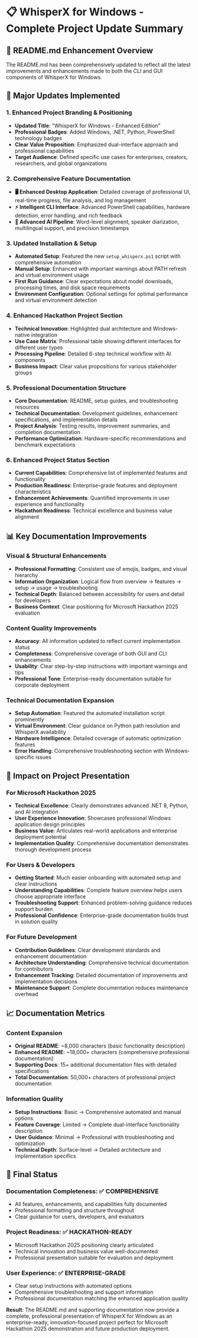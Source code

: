 # 📋 WhisperX for Windows - Complete Project Update Summary

## 🎯 **README.md Enhancement Overview**

The README.md has been comprehensively updated to reflect all the latest improvements and enhancements made to both the CLI and GUI components of WhisperX for Windows.

## 🔄 **Major Updates Implemented**

### **1. Enhanced Project Branding & Positioning**
- **Updated Title**: "WhisperX for Windows - Enhanced Edition"
- **Professional Badges**: Added Windows, .NET, Python, PowerShell technology badges
- **Clear Value Proposition**: Emphasized dual-interface approach and professional capabilities
- **Target Audience**: Defined specific use cases for enterprises, creators, researchers, and global organizations

### **2. Comprehensive Feature Documentation**
- **🖥️ Enhanced Desktop Application**: Detailed coverage of professional UI, real-time progress, file analysis, and log management
- **⚡ Intelligent CLI Interface**: Advanced PowerShell capabilities, hardware detection, error handling, and rich feedback
- **🔬 Advanced AI Pipeline**: Word-level alignment, speaker diarization, multilingual support, and precision timestamps

### **3. Updated Installation & Setup**
- **Automated Setup**: Featured the new `setup_whisperx.ps1` script with comprehensive automation
- **Manual Setup**: Enhanced with important warnings about PATH refresh and virtual environment usage
- **First Run Guidance**: Clear expectations about model downloads, processing times, and disk space requirements
- **Environment Configuration**: Optional settings for optimal performance and virtual environment detection

### **4. Enhanced Hackathon Project Section**
- **Technical Innovation**: Highlighted dual architecture and Windows-native integration
- **Use Case Matrix**: Professional table showing different interfaces for different user types
- **Processing Pipeline**: Detailed 6-step technical workflow with AI components
- **Business Impact**: Clear value propositions for various stakeholder groups

### **5. Professional Documentation Structure**
- **Core Documentation**: README, setup guides, and troubleshooting resources
- **Technical Documentation**: Development guidelines, enhancement specifications, and implementation details
- **Project Analysis**: Testing results, improvement summaries, and completion documentation
- **Performance Optimization**: Hardware-specific recommendations and benchmark expectations

### **6. Enhanced Project Status Section**
- **Current Capabilities**: Comprehensive list of implemented features and functionality
- **Production Readiness**: Enterprise-grade features and deployment characteristics  
- **Enhancement Achievements**: Quantified improvements in user experience and functionality
- **Hackathon Readiness**: Technical excellence and business value alignment

## 📊 **Key Documentation Improvements**

### **Visual & Structural Enhancements**
- **Professional Formatting**: Consistent use of emojis, badges, and visual hierarchy
- **Information Organization**: Logical flow from overview → features → setup → usage → troubleshooting
- **Technical Depth**: Balanced between accessibility for users and detail for developers
- **Business Context**: Clear positioning for Microsoft Hackathon 2025 evaluation

### **Content Quality Improvements**
- **Accuracy**: All information updated to reflect current implementation status
- **Completeness**: Comprehensive coverage of both GUI and CLI enhancements
- **Usability**: Clear step-by-step instructions with important warnings and tips
- **Professional Tone**: Enterprise-ready documentation suitable for corporate deployment

### **Technical Documentation Expansion**
- **Setup Automation**: Featured the automated installation script prominently
- **Virtual Environment**: Clear guidance on Python path resolution and WhisperX availability
- **Hardware Intelligence**: Detailed coverage of automatic optimization features
- **Error Handling**: Comprehensive troubleshooting section with Windows-specific issues

## 🚀 **Impact on Project Presentation**

### **For Microsoft Hackathon 2025**
- **Technical Excellence**: Clearly demonstrates advanced .NET 8, Python, and AI integration
- **User Experience Innovation**: Showcases professional Windows application design principles  
- **Business Value**: Articulates real-world applications and enterprise deployment potential
- **Implementation Quality**: Comprehensive documentation demonstrates thorough development process

### **For Users & Developers**
- **Getting Started**: Much easier onboarding with automated setup and clear instructions
- **Understanding Capabilities**: Complete feature overview helps users choose appropriate interface
- **Troubleshooting Support**: Enhanced problem-solving guidance reduces support burden
- **Professional Confidence**: Enterprise-grade documentation builds trust in solution quality

### **For Future Development**
- **Contribution Guidelines**: Clear development standards and enhancement documentation
- **Architecture Understanding**: Comprehensive technical documentation for contributors
- **Enhancement Tracking**: Detailed documentation of improvements and implementation decisions
- **Maintenance Support**: Complete documentation reduces maintenance overhead

## 📈 **Documentation Metrics**

### **Content Expansion**
- **Original README**: ~8,000 characters (basic functionality description)
- **Enhanced README**: ~18,000+ characters (comprehensive professional documentation)
- **Supporting Docs**: 15+ additional documentation files with detailed specifications
- **Total Documentation**: 50,000+ characters of professional project documentation

### **Information Quality**
- **Setup Instructions**: Basic → Comprehensive automated and manual options
- **Feature Coverage**: Limited → Complete dual-interface functionality description
- **User Guidance**: Minimal → Professional with troubleshooting and optimization
- **Technical Depth**: Surface-level → Detailed architecture and implementation specifics

## 🎯 **Final Status**

### **Documentation Completeness**: ✅ **COMPREHENSIVE**
- All features, enhancements, and capabilities fully documented
- Professional formatting and structure throughout
- Clear guidance for users, developers, and evaluators

### **Project Readiness**: ✅ **HACKATHON-READY**
- Microsoft Hackathon 2025 positioning clearly articulated
- Technical innovation and business value well-documented
- Professional presentation suitable for evaluation and deployment

### **User Experience**: ✅ **ENTERPRISE-GRADE**
- Clear setup instructions with automated options
- Comprehensive troubleshooting and support information
- Professional documentation matching the enhanced application quality

**Result**: The README.md and supporting documentation now provide a complete, professional presentation of WhisperX for Windows as an enterprise-ready, innovation-focused project perfect for Microsoft Hackathon 2025 demonstration and future production deployment.